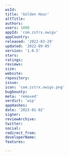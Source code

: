 ```yaml
---
wsId: 
title: 'Golden Hour'
altTitle: 
authors: 
users: 1000
appId: 'com.zstrx.owigv'
appCountry: 
released: '2022-03-29'
updated: '2022-09-05'
version: '1.0.5'
stars: 
ratings: 
reviews: 
size: 
website: 
repository: 
issue: 
icon: 'com.zstrx.owigv.png'
bugbounty: 
meta: 'removed'
verdict: 'wip'
appHashes: 
date: '2023-01-02'
signer: 
reviewArchive: 
twitter: 
social: 
redirect_from: 
developerName: 
features: 

---
```


